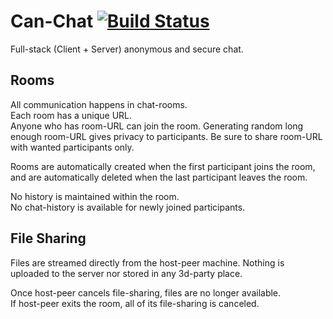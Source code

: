 # Can-Chat [![Build Status](https://dev.azure.com/lganzzzo/lganzzzo/_apis/build/status/lganzzzo.canchat?branchName=master)](https://dev.azure.com/lganzzzo/lganzzzo/_build/latest?definitionId=24&branchName=master)

Full-stack (Client + Server) anonymous and secure chat.  

## Rooms

All communication happens in chat-rooms.  
Each room has a unique URL.  
Anyone who has room-URL can join the room.
Generating random long enough room-URL gives privacy to participants. Be sure to share room-URL with wanted participants only. 

Rooms are automatically created when the first participant joins the room, and
are automatically deleted when the last participant leaves the room.

No history is maintained within the room.  
No chat-history is available for newly joined participants.

## File Sharing

Files are streamed directly from the host-peer machine. 
Nothing is uploaded to the server nor stored in any 3d-party place.

Once host-peer cancels file-sharing, files are no longer available.  
If host-peer exits the room, all of its file-sharing is canceled.



